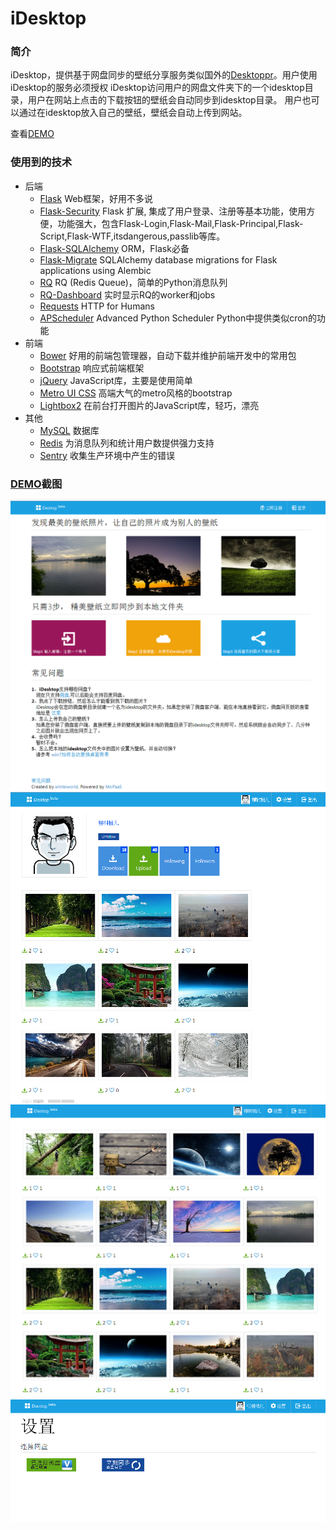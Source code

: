 iDesktop
========

### 简介
iDesktop，提供基于网盘同步的壁纸分享服务类似国外的[Desktoppr](https://www.desktoppr.co)。用户使用iDesktop的服务必须授权
iDesktop访问用户的网盘文件夹下的一个idesktop目录，用户在网站上点击的下载按钮的壁纸会自动同步到idesktop目录。
用户也可以通过在idesktop放入自己的壁纸，壁纸会自动上传到网站。

查看[DEMO](http://idesktop.sturgeon.mopaas.com/)


### 使用到的技术
- 后端
    - [Flask](http://flask.pocoo.org/) Web框架，好用不多说
    - [Flask-Security](http://pythonhosted.org/Flask-Security/index.html) Flask 扩展,
    集成了用户登录、注册等基本功能，使用方便，功能强大，包含Flask-Login,Flask-Mail,Flask-Principal,Flask-Script,Flask-WTF,itsdangerous,passlib等库。
    - [Flask-SQLAlchemy](http://pythonhosted.org/Flask-SQLAlchemy/) ORM，Flask必备
    - [Flask-Migrate](https://github.com/miguelgrinberg/Flask-Migrate)
    SQLAlchemy database migrations for Flask applications using Alembic
    - [RQ](http://python-rq.org/) RQ (Redis Queue)，简单的Python消息队列
    - [RQ-Dashboard](https://github.com/nvie/rq-dashboard) 实时显示RQ的worker和jobs
    - [Requests](http://docs.python-requests.org/en/latest/) HTTP for Humans
    - [APScheduler](http://pythonhosted.org/APScheduler/#advanced-python-scheduler)
    Advanced Python Scheduler Python中提供类似cron的功能
- 前端
    - [Bower](http://bower.io/) 好用的前端包管理器，自动下载并维护前端开发中的常用包
    - [Bootstrap](http://getbootstrap.com/) 响应式前端框架
    - [jQuery](http://jquery.com/) JavaScript库，主要是使用简单
    - [Metro UI CSS](http://metroui.org.ua/) 高端大气的metro风格的bootstrap
    - [Lightbox2](http://lokeshdhakar.com/projects/lightbox2/) 在前台打开图片的JavaScript库，轻巧，漂亮
- 其他
    - [MySQL](http://www.mysql.com/) 数据库
    - [Redis](http://redis.io/) 为消息队列和统计用户数提供强力支持
    - [Sentry](https://getsentry.com/welcome/) 收集生产环境中产生的错误

### [DEMO](http://idesktop.sturgeon.mopaas.com/)截图
![欢迎界面](screenshots/welcome.png)
![用户主页](screenshots/user_profile.png)
![首页](screenshots/index.png)
![设置界面](screenshots/setting.png)